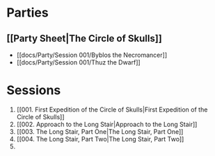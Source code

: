# Parties
## [[Party Sheet|The Circle of Skulls]]
- [[docs/Party/Session 001/Byblos the Necromancer]]
- [[docs/Party/Session 001/Thuz the Dwarf]]
# Sessions
1. [[001. First Expedition of the Circle of Skulls|First Expedition of the Circle of Skulls]]
2. [[002. Approach to the Long Stair|Approach to the Long Stair]]
3. [[003. The Long Stair, Part One|The Long Stair, Part One]]
4. [[004. The Long Stair, Part Two|The Long Stair, Part Two]]
5. 